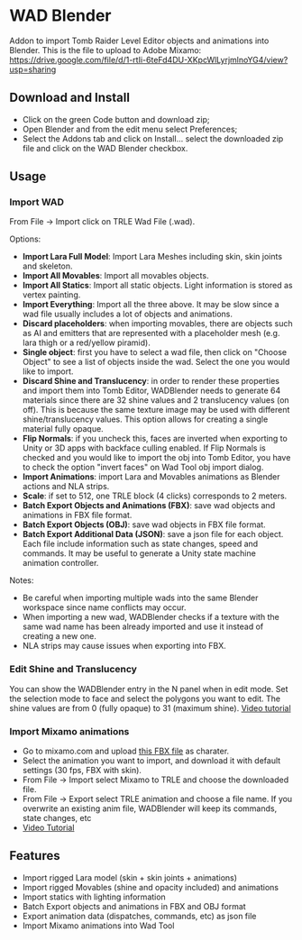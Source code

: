 # WAD Blender
Addon to import Tomb Raider Level Editor objects and animations into Blender.
This is the file to upload to Adobe Mixamo: https://drive.google.com/file/d/1-rtIi-6teFd4DU-XKpcWlLyrjmlnoYG4/view?usp=sharing

## Download and Install
* Click on the green Code button and download zip;
* Open Blender and from the edit menu select Preferences;
* Select the Addons tab and click on Install... select the downloaded zip file and click on the WAD Blender checkbox.

## Usage

### Import WAD
From File -> Import click on TRLE Wad File (.wad).

Options: 
* **Import Lara Full Model**: Import Lara Meshes including skin, skin joints and skeleton.
* **Import All Movables**: Import all movables objects.
* **Import All Statics**: Import all static objects. Light information is stored as vertex painting.
* **Import Everything**: Import all the three above. It may be slow since a wad file usually includes a lot of objects and animations.
* **Discard placeholders**: when importing movables, there are objects such as AI and emitters that are represented with a placeholder mesh (e.g. lara thigh or a red/yellow piramid).
* **Single object**: first you have to select a wad file, then click on "Choose Object" to see a list of objects inside the wad. Select the one you would like to import.
* **Discard Shine and Translucency**: in order to render these properties and import them into Tomb Editor, WADBlender needs to generate 64 materials since there are 32 shine values and 2 translucency values (on off). This is because the same texture image may be used with different shine/translucency values. This option allows for creating a single material fully opaque.
* **Flip Normals**: if you uncheck this, faces are inverted when exporting to Unity or 3D apps with backface culling enabled. If Flip Normals is checked and you would like to import the obj into Tomb Editor, you have to check the option "invert faces" on Wad Tool obj import dialog.
* **Import Animations**: import Lara and Movables animations as Blender actions and NLA strips.
* **Scale**: if set to 512, one TRLE block (4 clicks) corresponds to 2 meters.
* **Batch Export Objects and Animations (FBX)**: save wad objects and animations in FBX file format.
* **Batch Export Objects (OBJ)**: save wad objects in FBX file format.
* **Batch Export Additional Data (JSON)**: save a json file for each object. Each file include information such as state changes, speed and commands. It may be useful to generate a Unity state machine animation controller.

Notes:
* Be careful when importing multiple wads into the same Blender workspace since name conflicts may occur.
* When importing a new wad, WADBlender checks if a texture with the same wad name has been already imported and use it instead of creating a new one.
* NLA strips may cause issues when exporting into FBX.

### Edit Shine and Translucency

You can show the WADBlender entry in the N panel when in edit mode. Set the selection mode to face and select the polygons you want to edit. The shine values are from 0 (fully opaque) to 31 (maximum shine).
[Video tutorial](https://www.youtube.com/watch?v=hQ1DtBUQkSg)

### Import Mixamo animations

* Go to mixamo.com and upload [this FBX file](https://drive.google.com/file/d/1fcfc7URO3I4XuOO9_fDoMsNhYTH8sDV6/view?usp=sharing) as charater.
* Select the animation you want to import, and download it with default settings (30 fps, FBX with skin).
* From File -> Import select Mixamo to TRLE and choose the downloaded file.
* From File -> Export select TRLE animation and choose a file name. If you overwrite an existing anim file, WADBlender will keep its commands, state changes, etc
* [Video Tutorial](https://www.youtube.com/watch?v=ErSYyMgzUS4)

## Features
* Import rigged Lara model (skin + skin joints + animations)
* Import rigged Movables (shine and opacity included) and animations
* Import statics with lighting information
* Batch Export objects and animations in FBX and OBJ format
* Export animation data (dispatches, commands, etc) as json file
* Import Mixamo animations into Wad Tool
